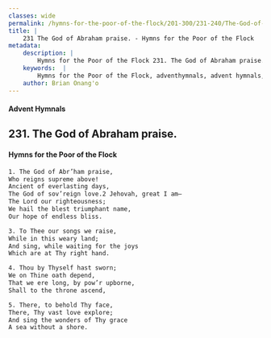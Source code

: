 ```yaml
---
classes: wide
permalink: /hymns-for-the-poor-of-the-flock/201-300/231-240/The-God-of-Abraham-praise/
title: |
    231 The God of Abraham praise. - Hymns for the Poor of the Flock
metadata:
    description: |
        Hymns for the Poor of the Flock 231. The God of Abraham praise.. The God of Abr’ham praise, Who reigns supreme above! Ancient of everlasting days, The God of sov’reign love.2 Jehovah, great I am— The Lord our righteousness; We hail the blest triumphant name,  Our hope of endless bliss. 
    keywords:  |
        Hymns for the Poor of the Flock, adventhymnals, advent hymnals, The God of Abraham praise., The God of Abr’ham praise,, 
    author: Brian Onang'o
---
```


#### Advent Hymnals
## 231. The God of Abraham praise.
####  Hymns for the Poor of the Flock

```txt
1. The God of Abr’ham praise,
Who reigns supreme above!
Ancient of everlasting days,
The God of sov’reign love.2 Jehovah, great I am—
The Lord our righteousness;
We hail the blest triumphant name, 
Our hope of endless bliss.

3. To Thee our songs we raise,
While in this weary land;
And sing, while waiting for the joys 
Which are at Thy right hand.

4. Thou by Thyself hast sworn;
We on Thine oath depend,
That we ere long, by pow’r upborne, 
Shall to the throne ascend,

5. There, to behold Thy face,
There, Thy vast love explore; 
And sing the wonders of Thy grace 
A sea without a shore.
```